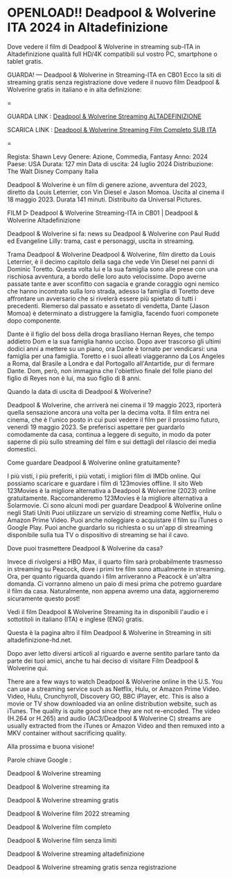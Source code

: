 # OPENLOAD!! Deadpool & Wolverine ITA 2024 in Altadefinizione

Dove vedere il film di Deadpool & Wolverine in streaming sub-ITA in Altadefinizione qualità full HD/4K compatibili sul vostro PC, smartphone o tablet gratis.

GUARDA! — Deadpool & Wolverine in Streaming-ITA en CB01
Ecco la siti di streaming gratis senza registrazione dove vedere il nuovo film Deadpool & Wolverine gratis in italiano e in alta definizione:

=

GUARDA LINK : [Deadpool & Wolverine Streaming ALTADEFINIZIONE](https://t.co/v8JlDjNESJ)

SCARICA LINK : [Deadpool & Wolverine Streaming Film Completo SUB ITA](https://t.co/v8JlDjNESJ)

=

Regista: Shawn Levy
Genere: Azione, Commedia, Fantasy
Anno: 2024
Paese: USA
Durata: 127 min
Data di uscita: 24 luglio 2024
Distribuzione: The Walt Disney Company Italia

Deadpool & Wolverine è un film di genere azione, avventura del 2023, diretto da Louis Leterrier, con Vin Diesel e Jason Momoa. Uscita al cinema il 18 maggio 2023. Durata 141 minuti. Distribuito da Universal Pictures.

FILM ▷ Deadpool & Wolverine Streaming-ITA in CB01 | Deadpool & Wolverine Altadefinizione

Deadpool & Wolverine si fa: news su Deadpool & Wolverine con Paul Rudd ed Evangeline Lilly: trama, cast e personaggi, uscita in streaming.

Trama Deadpool & Wolverine
Deadpool & Wolverine, film diretto da Louis Leterrier, è il decimo capitolo della saga che vede Vin Diesel nei panni di Dominic Toretto. Questa volta lui e la sua famiglia sono alle prese con una rischiosa avventura, a bordo delle loro auto velocissime. Dopo averne passate tante e aver sconfitto con sagacia e grande coraggio ogni nemico che hanno incontrato sulla loro strada, adesso la famiglia di Toretto deve affrontare un avversario che si rivelerà essere più spietato di tutti i precedenti. Riemerso dal passato e assetato di vendetta, Dante (Jason Momoa) è determinato a distruggere la famiglia, facendo fuori componete dopo componente.

Dante è il figlio del boss della droga brasiliano Hernan Reyes, che tempo addietro Dom e la sua famiglia hanno ucciso. Dopo aver trascorso gli ultimi dodici anni a mettere su un piano, ora Dante è tornato per vendicarsi: una famiglia per una famiglia. Toretto e i suoi alleati viaggeranno da Los Angeles a Roma, dal Brasile a Londra e dal Portogallo all'Antartide, pur di fermare Dante. Dom, però, non immagina che l'obiettivo finale del folle piano del figlio di Reyes non è lui, ma suo figlio di 8 anni.

Quando la data di uscita di Deadpool & Wolverine?

Deadpool & Wolverine, che arriverà nei cinema il 19 maggio 2023, riporterà quella sensazione ancora una volta per la decima volta. Il film entra nei cinema, che è l'unico posto in cui puoi vedere il film per il prossimo futuro, venerdì 19 maggio 2023.
Se preferisci aspettare per guardarlo comodamente da casa, continua a leggere di seguito, in modo da poter saperne di più sullo streaming del film e sui dettagli del rilascio dei media domestici.

Come guardare Deadpool & Wolverine online gratuitamente?

I più visti, i più preferiti, i più votati, i migliori film di IMDb online. Qui possiamo scaricare e guardare i film di 123movies offline. Il sito Web 123Movies è la migliore alternativa a Deadpool & Wolverine (2023) online gratuitamente. Raccomanderemo 123Movies è la migliore alternativa a Solarmovie.
Ci sono alcuni modi per guardare Deadpool & Wolverine online negli Stati Uniti Puoi utilizzare un servizio di streaming come Netflix, Hulu o Amazon Prime Video. Puoi anche noleggiare o acquistare il film su iTunes o Google Play. Puoi anche guardarlo su richiesta o su un'app di streaming disponibile sulla tua TV o dispositivo di streaming se hai il cavo.

Dove puoi trasmettere Deadpool & Wolverine da casa?

Invece di rivolgersi a HBO Max, il quarto film sarà probabilmente trasmesso in streaming su Peacock, dove i primi tre film sono attualmente in streaming. Ora, per quanto riguarda quando i film arriveranno a Peacock è un'altra domanda. Ci vorranno almeno un paio di mesi prima che potremo guardare il film da casa. Naturalmente, non appena avremo una data, aggiorneremo sicuramente questo post!

Vedi il film Deadpool & Wolverine Streaming ita in disponibili l'audio e i sottotitoli in italiano (ITA) e inglese (ENG) gratis.

Questa è la pagina altro il film Deadpool & Wolverine in Streaming in siti altadefinizione-hd.net.

Dopo aver letto diversi articoli al riguardo e averne sentito parlare tanto da parte dei tuoi amici, anche tu hai deciso di visitare Film Deadpool & Wolverine qui.

There are a few ways to watch Deadpool & Wolverine online in the U.S. You can use a streaming service such as Netflix, Hulu, or Amazon Prime Video. Video, Hulu, Crunchyroll, Discovery GO, BBC iPlayer, etc. This is also a movie or TV show downloaded via an online distribution website, such as iTunes. The quality is quite good since they are not re-encoded. The video (H.264 or H.265) and audio (AC3/Deadpool & Wolverine C) streams are usually extracted from the iTunes or Amazon Video and then remuxed into a MKV container without sacrificing quality.


Alla prossima e buona visione!


Parole chiave Google :

Deadpool & Wolverine streaming

Deadpool & Wolverine streaming ita

Deadpool & Wolverine streaming gratis

Deadpool & Wolverine film 2022 streaming

Deadpool & Wolverine film completo

Deadpool & Wolverine film senza limiti

Deadpool & Wolverine streaming altadefinizione

Deadpool & Wolverine streaming gratis senza registrazione
